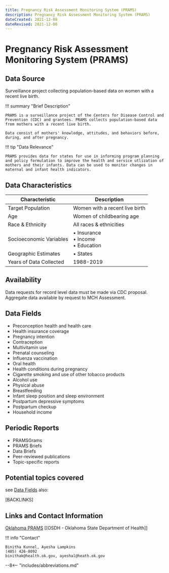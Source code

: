 ```yaml
---
title: Pregnancy Risk Assessment Monitoring System (PRAMS)
description: Pregnancy Risk Assessment Monitoring System (PRAMS)
dateCreated: 2021-12-08
dateRevised: 2021-12-08
---
```

# Pregnancy Risk Assessment Monitoring System (PRAMS)

## Data Source
Surveillance project collecting population-based data on women with a recent live birth.

!!! summary "Brief Description"

    PRAMS is a surveillance project of the Centers for Disease Control and Prevention (CDC) and grantees. PRAMS collects population-based data from mothers with a recent live birth. 

    Data consist of mothers' knowledge, attitudes, and behaviors before, during, and after pregnancy.

!!! tip "Data Relevance"

    PRAMS provides data for states for use in informing program planning and policy formulation to improve the health and service utlization of mothers and their infants. Data can be used to monitor changes in maternal and infant health indicators.

## Data Characteristics
| Characteristic          | Description                              |
|-------------------------|------------------------------------------|
| Target Population       | Women with a recent live birth           |
| Age                     | Women of childbearing age                |
| Race & Ethnicity        | All races & ethnicities                  |
| Socioeconomic Variables | • Insurance<br/>• Income<br/>• Education |
| Geographic Estimates    | • States                                 |
| Years of Data Collected | 1988-2019                                |

## Availability
Data requests for record level data must be made via CDC proposal. Aggregate data available by request to MCH Assessment.

## Data Fields
- Preconception health and health care
- Health insurance coverage
- Pregnancy intention
- Contraception
- Multivitamin use
- Prenatal counseling
- Influenza vaccination
- Oral health
- Health conditions during pregnancy
- Cigarette smoking and use of other tobacco products
- Alcohol use
- Physical abuse
- Breastfeeding
- Infant sleep position and sleep environment
- Postpartum depressive symptoms
- Postpartum checkup
- Household income

## Periodic Reports
- PRAMSGrams
- PRAMS Briefs
- Data Briefs
- Peer-reviewed publications
- Topic-specific reports

## Potential topics covered
see [Data Fields](#data-fields) also:

[BACKLINKS]

## Links and Contact Information
[Oklahoma PRAMS](https://oklahoma.gov/health/family-health/maternal-and-child-health-service/data-and-evaluation/pregnancy-risk-assessment-monitoring-system-prams.html)
[[OSDH - Oklahoma State Department of Health]]

!!! info "Contact"

    Binitha Kunnel, Ayesha Lampkins
    (405) 426-8092
    binithak@health.ok.gov, ayeshal@heath.ok.gov


--8<-- "includes/abbreviations.md"